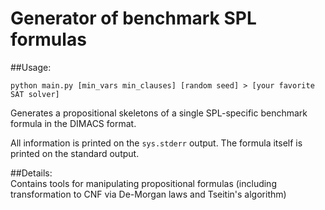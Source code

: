 Generator of benchmark SPL formulas
===================================

##Usage:
	
	python main.py [min_vars min_clauses] [random seed] > [your favorite SAT solver]

Generates a propositional skeletons of a single SPL-specific benchmark formula in the DIMACS format.

All information is printed on the `sys.stderr` output. 
The formula itself is printed on the standard output.

##Details:	
Contains tools for manipulating propositional formulas (including transformation to CNF via De-Morgan laws and Tseitin's algorithm)


